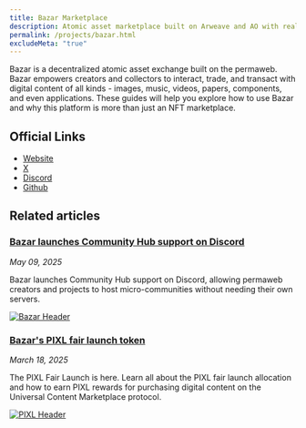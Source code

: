 ```yaml
---
title: Bazar Marketplace
description: Atomic asset marketplace built on Arweave and AO with real-world rights.
permalink: /projects/bazar.html
excludeMeta: "true"
---
```


Bazar is a decentralized atomic asset exchange built on the permaweb. Bazar empowers creators and collectors to interact, trade, and transact with digital content of all kinds - images, music, videos, papers, components, and even applications. These guides will help you explore how to use Bazar and why this platform is more than just an NFT marketplace.

## Official Links

- [Website](https://bazar.arweave.net/#/)
- [X](https://x.com/OurBazAR)
- [Discord](https://discord.com/invite/weavers)
- [Github](https://github.com/permaweb/bazar)

## Related articles

<div class="article-container">

<div class="article-text">

<h3><a href="article/bazar-community-hub.md">Bazar launches Community Hub support on Discord</a></h3>

<p><em>May 09, 2025</em></p>

<p>Bazar launches Community Hub support on Discord, allowing permaweb creators and projects to host micro-communities without needing their own servers.</p>

</div>

<a href="article/bazar-community-hub.md" class="article-thumbnail">

<img src="/static/images/bazar-discord.png" alt="Bazar Header">

</a>

</div>

<div class="article-container">

<div class="article-text">

<h3><a href="article/pixl-fair-launch.md">Bazar's PIXL fair launch token</a></h3>

<p><em>March 18, 2025</em></p>

<p>The PIXL Fair Launch is here. Learn all about the PIXL fair launch allocation and how to earn PIXL rewards for purchasing digital content on the Universal Content Marketplace protocol.</p>

</div>

<a href="article/pixl-fair-launch.md" class="article-thumbnail">

<img src="/static/images/pixl-header.png" alt="PIXL Header">

</a>

</div>
